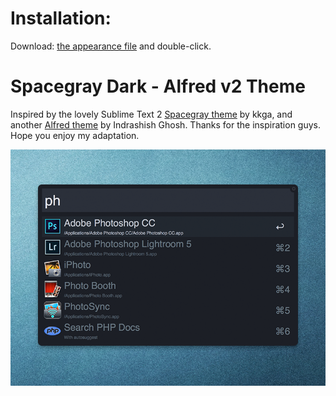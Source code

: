 # Installation:

Download: [the appearance file](https://raw.github.com/benjamindauer/Spacegray-Dark-Alfred-v2-Theme/master/Spacegray%20Dark.alfredappearance) and double-click.

# Spacegray Dark - Alfred v2 Theme

Inspired by the lovely Sublime Text 2 [Spacegray theme](https://github.com/kkga/spacegray) by kkga, and another [Alfred theme](http://dribbble.com/shots/1357911-Spacegray-Alfred-v2-Theme) by Indrashish Ghosh. Thanks for the inspiration guys. Hope you enjoy my adaptation.

![screenshot](Alfred-Spacegray-Dark.png)
